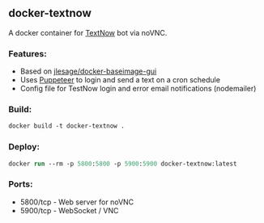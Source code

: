 ## **docker-textnow**

A docker container for [TextNow](https://www.textnow.com/) bot via noVNC.

### **Features:**

-   Based on [jlesage/docker-baseimage-gui](https://github.com/jlesage/docker-baseimage-gui)
-   Uses [Puppeteer](https://www.npmjs.com/package/puppeteer) to login and send a text on a cron schedule
-   Config file for TestNow login and error email notifications (nodemailer)

### **Build:**

```ps
docker build -t docker-textnow .
```

### **Deploy:**

```ps
docker run --rm -p 5800:5800 -p 5900:5900 docker-textnow:latest
```

### **Ports:**

-   5800/tcp - Web server for noVNC
-   5900/tcp - WebSocket / VNC
